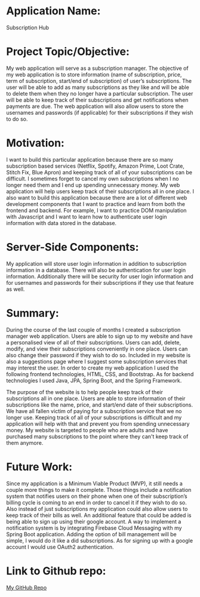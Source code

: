 # Application Name: 

Subscription Hub

# Project Topic/Objective: 

My web application will serve as a subscription manager. The objective of my web application is to store information (name of subscription, price, term of subscription, start/end of subscription) of user’s subscriptions. The user will be able to add as many subscriptions as they like and will be able to delete them when they no longer have a particular subscription. The user will be able to keep track of their subscriptions and get notifications when payments are due. The web application will also allow users to store the usernames and passwords (if applicable) for their subscriptions if they wish to do so. 

# Motivation: 

I want to build this particular application because there are so many subscription based services (Netflix, Spotify, Amazon Prime, Loot Crate, Stitch Fix, Blue Apron) and keeping track of all of your subscriptions can be difficult. I sometimes forget to cancel my own subscriptions when I no longer need them and I end up spending unnecessary money. My web application will help users keep track of their subscriptions all in one place. I also want to build this application because there are a lot of different web development components that I want to practice and learn from both the frontend and backend. For example, I want to practice DOM manipulation with Javascript and I want to learn how to authenticate user login information with data stored in the database.

# Server-Side Components: 

My application will store user login information in addition to subscription information in a database. There will also be authentication for user login information. Additionally there will be security for user login information and for usernames and passwords for their subscriptions if they use that feature as well.   

# Summary:

During the course of the last couple of months I created a subscription manager web application. Users are able to sign up to my website and have a personalised view of all of their subscriptions. Users can add, delete, modify, and view their subscriptions conveniently in one place. Users can also change their password if they wish to do so. Included in my website is also a suggestions page where I suggest some subscription services that may interest the user. In order to create my web application I used the following frontend technologies, HTML, CSS, and Bootstrap. As for backend technologies I used Java, JPA, Spring Boot, and the Spring Framework.

The purpose of the website is to help people keep track of their subscriptions all in one place. Users are able to store information of their subscriptions like the name, price, and start/end date of their subscriptions. We have all fallen victim of paying for a subscription service that we no longer use. Keeping track of all of your subscriptions is difficult and my application will help with that and prevent you from spending unnecessary money. My website is targeted to people who are adults and have purchased many subscriptions to the point where they can't keep track of them anymore.

# Future Work:

Since my application is a Minimum Viable Product (MVP), it still needs a couple more things to make it complete. Those things include a notification system that notifies users on their phone when one of their subscription’s billing cycle is coming to an end in order to cancel it if they wish to do so. Also instead of just subscriptions my application could also allow users to keep track of their bills as well. An additional feature that could be added is being able to sign up using their google account. A way to implement a notification system is by integrating Firebase Cloud Messaging with my Spring Boot application. Adding the option of bill management will be simple, I would do it like a did subscriptions. As for signing up with a google account I would use OAuth2 authentication.

# Link to Github repo: 

[My GitHub Repo](https://github.com/jgarciaGit/neiu-cs-321.git)
